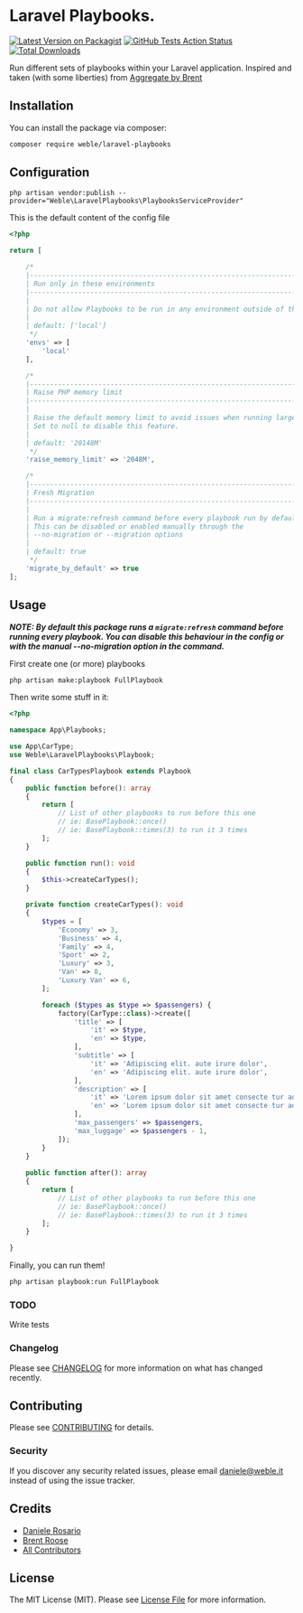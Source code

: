 # Laravel Playbooks.

[![Latest Version on Packagist](https://img.shields.io/packagist/v/weble/laravel-playbooks.svg?style=flat-square)](https://packagist.org/packages/weble/:package_name)
[![GitHub Tests Action Status](https://img.shields.io/github/workflow/status/weble/laravel-playbooks/run-tests?label=tests)](https://github.com/weble/laravel-playbooks/actions?query=workflow%3Arun-tests+branch%3Amaster)
[![Total Downloads](https://img.shields.io/packagist/dt/weble/laravel-playbooks.svg?style=flat-square)](https://packagist.org/packages/weble/:package_name)


Run different sets of playbooks within your Laravel application.
Inspired and taken (with some liberties) from [Aggregate by Brent](https://github.com/brendt/aggregate.stitcher.io/tree/master/app/App/Console)

## Installation

You can install the package via composer:

```bash
composer require weble/laravel-playbooks
```

## Configuration

```
php artisan vendor:publish --provider="Weble\LaravelPlaybooks\PlaybooksServiceProvider"
```

This is the default content of the config file

```php
<?php

return [

    /*
    |--------------------------------------------------------------------------
    | Run only in these environments
    |--------------------------------------------------------------------------
    |
    | Do not allow Playbooks to be run in any environment outside of the ones specified here
    |
    | default: ['local']
     */
    'envs' => [
        'local'
    ],

    /*
    |--------------------------------------------------------------------------
    | Raise PHP memory limit
    |--------------------------------------------------------------------------
    |
    | Raise the default memory limit to avoid issues when running large playbooks.
    | Set to null to disable this feature.
    |
    | default: '20148M'
     */
    'raise_memory_limit' => '2048M',

    /*
    |--------------------------------------------------------------------------
    | Fresh Migration
    |--------------------------------------------------------------------------
    |
    | Run a migrate:refresh command before every playbook run by default.
    | This can be disabled or enabled manually through the
    | --no-migration or --migration options
    |
    | default: true
     */
    'migrate_by_default' => true
];
```
## Usage

***NOTE: By default this package runs a ```migrate:refresh``` command before running every playbook.
You can disable this behaviour in the config or with the manual --no-migration option in the command.***  

First create one (or more) playbooks

```bash
php artisan make:playbook FullPlaybook
```

Then write some stuff in it:

```php
<?php

namespace App\Playbooks;

use App\CarType;
use Weble\LaravelPlaybooks\Playbook;

final class CarTypesPlaybook extends Playbook
{
    public function before(): array
    {
        return [
            // List of other playbooks to run before this one
            // ie: BasePlaybook::once()
            // ie: BasePlaybook::times(3) to run it 3 times
        ];
    }

    public function run(): void
    {
        $this->createCarTypes();
    }

    private function createCarTypes(): void
    {
        $types = [
            'Economy' => 3,
            'Business' => 4,
            'Family' => 4,
            'Sport' => 2,
            'Luxury' => 3,
            'Van' => 8,
            'Luxury Van' => 6,
        ];

        foreach ($types as $type => $passengers) {
            factory(CarType::class)->create([
                'title' => [
                    'it' => $type,
                    'en' => $type,
                ],
                'subtitle' => [
                    'it' => 'Adipiscing elit. aute irure dolor',
                    'en' => 'Adipiscing elit. aute irure dolor',
                ],
                'description' => [
                    'it' => 'Lorem ipsum dolor sit amet consecte tur adipiscing elit. aute irure dolor in reprehende.',
                    'en' => 'Lorem ipsum dolor sit amet consecte tur adipiscing elit. aute irure dolor in reprehende.',
                ],
                'max_passengers' => $passengers,
                'max_luggage' => $passengers - 1,
            ]);
        }
    }
    
    public function after(): array
    {
        return [
            // List of other playbooks to run before this one
            // ie: BasePlaybook::once()
            // ie: BasePlaybook::times(3) to run it 3 times
        ];
    }

}

```

Finally, you can run them!

```bash
php artisan playbook:run FullPlaybook
```


### TODO

Write tests

### Changelog

Please see [CHANGELOG](CHANGELOG.md) for more information on what has changed recently.

## Contributing

Please see [CONTRIBUTING](CONTRIBUTING.md) for details.

### Security

If you discover any security related issues, please email daniele@weble.it instead of using the issue tracker.

## Credits

- [Daniele Rosario](https://github.com/skullbock)
- [Brent Roose](https://github.com/brendt)
- [All Contributors](../../contributors)

## License

The MIT License (MIT). Please see [License File](LICENSE.md) for more information.
